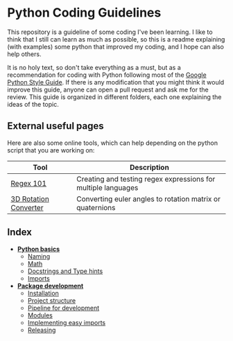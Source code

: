 # Python Coding Guidelines

This repository is a guideline of some coding I've been learning. 
I like to think that I still can learn as much as possible, so this is a readme explaining (with examples) some python that improved my coding, and I hope can also help others.

It is no holy text, so don't take everything as a must, but as a recommendation for coding with Python following most of the [Google Python Style Guide](https://google.github.io/styleguide/pyguide.html).
If there is any modification that you might think it would improve this guide, anyone can open a pull request and ask me for the review.
This guide is organized in different folders, each one explaining the ideas of the topic.

## External useful pages

Here are also some online tools, which can help depending on the python script that you are working on:

| **Tool**                                                                   | **Description**                                               |
|----------------------------------------------------------------------------|---------------------------------------------------------------| 
| [Regex 101](https://regex101.com/)                                         | Creating and testing regex expressions for multiple languages | 
| [3D Rotation Converter](https://www.andre-gaschler.com/rotationconverter/) | Converting euler angles to rotation matrix or quaternions     |

## Index

* [**Python basics**](docs/python-basics.md)
  * [Naming](docs/python-basics.md#naming)
  * [Math](docs/python-basics.md#math-and-numbers)
  * [Docstrings and Type hints](docs/python-basics.md#docstrings-and-type-hints)
  * [Imports](docs/python-basics.md#imports)
* [**Package development**](docs/package-development.md)
  * [Installation](docs/package-development.md#installation)
  * [Project structure](docs/package-development.md#project-structure)
  * [Pipeline for development](docs/package-development.md#pipeline-for-development)
  * [Modules](docs/package-development.md#modules)
  * [Implementing easy imports](docs/package-development.md#implementing-easy-imports)
  * [Releasing](docs/package-development.md#releasing)

